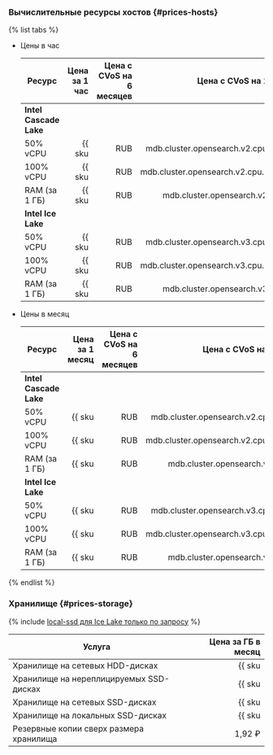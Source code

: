 ### Вычислительные ресурсы хостов {#prices-hosts}

{% list tabs %}

- Цены в час

    | Ресурс        | Цена за 1 час                                           | Цена с CVoS на 6 месяцев                                                             | Цена с CVoS на 1 год                                                                 |
    |---------------|--------------------------------------------------------:|-------------------------------------------------------------------------------------:|-------------------------------------------------------------------------------------:|
    | **Intel Cascade Lake**                                                                                                                                                                                                                                |
    | 50% vCPU      | {{ sku|RUB|mdb.cluster.opensearch.v2.cpu.c50|string }}  | —                                                                                    | —                                                                                    |
    | 100% vCPU     | {{ sku|RUB|mdb.cluster.opensearch.v2.cpu.c100|string }} | —                                                                                    | —                                                                                    |
    | RAM (за 1 ГБ) | {{ sku|RUB|mdb.cluster.opensearch.v2.ram|string }}      | —                                                                                    | —                                                                                    |
    | **Intel Ice Lake**                                                                                                                                                                                                                                    |
    | 50% vCPU      | {{ sku|RUB|mdb.cluster.opensearch.v3.cpu.c50|string }}  | —                                                                                    | —                                                                                    |
    | 100% vCPU     | {{ sku|RUB|mdb.cluster.opensearch.v3.cpu.c100|string }} | {{ sku|RUB|v1.commitment.selfcheckout.m6.mdb.opensearch.cpu.c100.v3|string }} (-15%) | {{ sku|RUB|v1.commitment.selfcheckout.y1.mdb.opensearch.cpu.c100.v3|string }} (-22%) |
    | RAM (за 1 ГБ) | {{ sku|RUB|mdb.cluster.opensearch.v3.ram|string }}      | {{ sku|RUB|v1.commitment.selfcheckout.m6.mdb.opensearch.ram.v3|string }} (-15%)      | {{ sku|RUB|v1.commitment.selfcheckout.y1.mdb.opensearch.ram.v3|string }} (-22%)      |

- Цены в месяц

    | Ресурс        | Цена за 1 месяц                                               | Цена с CVoS на 6 месяцев                                                             | Цена с CVoS на 1 год                                                                             |
    |---------------|--------------------------------------------------------------:|-------------------------------------------------------------------------------------:|-------------------------------------------------------------------------------------------------:|
    | **Intel Cascade Lake**                                                                                                                                                                                                                                                  |
    | 50% vCPU      | {{ sku|RUB|mdb.cluster.opensearch.v2.cpu.c50|month|string }}  | —                                                                                    | —                                                                                                |
    | 100% vCPU     | {{ sku|RUB|mdb.cluster.opensearch.v2.cpu.c100|month|string }} | —                                                                                    | —                                                                                                |
    | RAM (за 1 ГБ) | {{ sku|RUB|mdb.cluster.opensearch.v2.ram|month|string }}      | —                                                                                    | —                                                                                                |
    | **Intel Ice Lake**                                                                                                                                                                                                                                                      |
    | 50% vCPU      | {{ sku|RUB|mdb.cluster.opensearch.v3.cpu.c50|month|string }}  | —                                                                                    | —                                                                                                |
    | 100% vCPU     | {{ sku|RUB|mdb.cluster.opensearch.v3.cpu.c100|month|string }} | {{ sku|RUB|v1.commitment.selfcheckout.m6.mdb.opensearch.cpu.c100.v3|month|string }} (-15%) | {{ sku|RUB|v1.commitment.selfcheckout.y1.mdb.opensearch.cpu.c100.v3|month|string }} (-22%) |
    | RAM (за 1 ГБ) | {{ sku|RUB|mdb.cluster.opensearch.v3.ram|month|string }}      | {{ sku|RUB|v1.commitment.selfcheckout.m6.mdb.opensearch.ram.v3|month|string }} (-15%)      | {{ sku|RUB|v1.commitment.selfcheckout.y1.mdb.opensearch.ram.v3|month|string }} (-22%)      |

{% endlist %}

### Хранилище {#prices-storage}

{% include [local-ssd для Ice Lake только по запросу](../../_includes/ice-lake-local-ssd-note.md) %}

| Услуга                                  | Цена за ГБ в месяц                                                          |
|-----------------------------------------|----------------------------------------------------------------------------:|
| Хранилище на сетевых HDD-дисках         | {{ sku|RUB|mdb.cluster.network-hdd.opensearch|month|string }}               |
| Хранилище на нереплицируемых SSD-дисках | {{ sku|RUB|mdb.cluster.network-ssd-nonreplicated.opensearch|month|string }} |
| Хранилище на сетевых SSD-дисках         | {{ sku|RUB|mdb.cluster.network-nvme.opensearch|month|string }}              |
| Хранилище на локальных SSD-дисках       | {{ sku|RUB|mdb.cluster.local-nvme.opensearch|month|string }}                |
| Резервные копии сверх размера хранилища | 1,92 ₽                                                                      |
